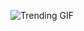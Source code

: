 ![Trending GIF](https://media1.giphy.com/media/v1.Y2lkPThiYjIxNzcyOXlpNHd2Ym41aXRzdTZsZHpvcHFrZDB1dWl0ZWxiNWQ2cXRpYXZ6ZSZlcD12MV9naWZzX3NlYXJjaCZjdD1n/xUPGcEliCc7bETyfO8/giphy.gif)

